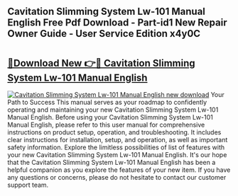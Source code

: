 ## Cavitation Slimming System Lw-101 Manual English Free Pdf Download - Part-id1 New Repair Owner Guide - User Service Edition x4y0C

# <h2><a href="http://bc19541.oget.top/?id=Cavitation+Slimming+System+Lw-101+Manual+English">🔗Download New 👉🔴 Cavitation Slimming System Lw-101 Manual English</a></h2>

[![Cavitation Slimming System Lw-101 Manual English new download](https://i.imgur.com/5g1atiW.png)](http://bc19541.oget.top/?id=Cavitation+Slimming+System+Lw-101+Manual+English)
Your Path to Success This manual serves as your roadmap to confidently operating and maintaining your new Cavitation Slimming System Lw-101 Manual English. Before using your Cavitation Slimming System Lw-101 Manual English, please refer to this user manual for comprehensive instructions on product setup, operation, and troubleshooting. It includes clear instructions for installation, setup, and operation, as well as important safety information. Explore the limitless possibilities of list of features with your new Cavitation Slimming System Lw-101 Manual English. It's our hope that the Cavitation Slimming System Lw-101 Manual English has been a helpful companion as you explore the features of your new item. If you have any questions or concerns, please do not hesitate to contact our customer support team.
